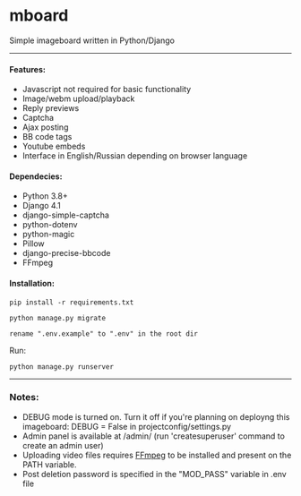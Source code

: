 # mboard
Simple imageboard written in Python/Django

--------------------------------------------------------

#### Features:
- Javascript not required for basic functionality
- Image/webm upload/playback
- Reply previews
- Captcha 
- Ajax posting
- BB code tags
- Youtube embeds
- Interface in English/Russian depending on browser language

#### Dependecies:
- Python 3.8+
- Django 4.1
- django-simple-captcha
- python-dotenv
- python-magic
- Pillow
- django-precise-bbcode
- FFmpeg

#### Installation:
```
pip install -r requirements.txt

python manage.py migrate

rename ".env.example" to ".env" in the root dir
```   


Run:  
```
python manage.py runserver
```
--------------------------------------------------------
### Notes:
- DEBUG mode is turned on. Turn it off if you're planning on deployng this imageboard:
DEBUG = False in projectconfig/settings.py
- Admin panel is available at /admin/ (run 'createsuperuser' command to create an admin user)  
- Uploading video files requires [FFmpeg](https://ffmpeg.org/) to be installed and present on the PATH variable.
- Post deletion password is specified in the "MOD_PASS" variable in .env file
